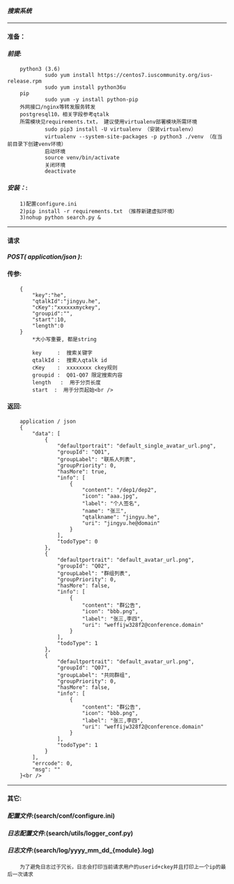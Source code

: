 #### ***搜索系统***
--------------------------------------------------------------------------------
#### **准备**：
#### *前提*:
        python3 (3.6)
                sudo yum install https://centos7.iuscommunity.org/ius-release.rpm
                sudo yum install python36u
        pip
                sudo yum -y install python-pip
        外网接口/nginx等转发服务转发
        postgresql10，相关字段参考qtalk
        所需模块见requirements.txt， 建议使用virtualenv部署模块所需环境
                sudo pip3 install -U virtualenv （安装virtualenv）
                virtualenv --system-site-packages -p python3 ./venv （在当前目录下创建venv环境）
                启动环境
                source venv/bin/activate
                关闭环境
                deactivate
#### *安装：*:
        1)配置configure.ini
        2)pip install -r requirements.txt （推荐新建虚拟环境）
        3)nohup python search.py &
--------------------------------------------------------------------------------
#### **请求**
#### *POST( application/json )*:
#### **传参**:
        {
            "key":"he",
            "qtalkId":"jingyu.he",
            "cKey":"xxxxxxmyckey",
            "groupid":"",
            "start":10,
            "length":0
        }
            *大小写重要, 都是string

            key     :  搜索关键字
            qtalkId :  搜索人qtalk id
            cKey    :  xxxxxxxx ckey规则
            groupid :  Q01-Q07 限定搜索内容
            length   :  用于分页长度
            start  :  用于分页起始<br />
#### **返回**:
        application / json
        {
            "data": [
                {
                    "defaultportrait": "default_single_avatar_url.png",
                    "groupId": "Q01",
                    "groupLabel": "联系人列表",
                    "groupPriority": 0,
                    "hasMore": true,
                    "info": [
                        {
                            "content": "/dep1/dep2",
                            "icon": "aaa.jpg",
                            "label": "个人签名",
                            "name": "张三",
                            "qtalkname": "jingyu.he",
                            "uri": "jingyu.he@domain"
                        }
                    ],
                    "todoType": 0
                },
                {
                    "defaultportrait": "default_avatar_url.png",
                    "groupId": "Q02",
                    "groupLabel": "群组列表",
                    "groupPriority": 0,
                    "hasMore": false,
                    "info": [
                        {
                            "content": "群公告",
                            "icon": "bbb.png",
                            "label": "张三,李四",
                            "uri": "weffijw328f2@conference.domain"
                        }
                    ],
                    "todoType": 1
                },
                {
                    "defaultportrait": "default_avatar_url.png",
                    "groupId": "Q07",
                    "groupLabel": "共同群组",
                    "groupPriority": 0,
                    "hasMore": false,
                    "info": [
                        {
                            "content": "群公告",
                            "icon": "bbb.png",
                            "label": "张三,李四",
                            "uri": "weffijw328f2@conference.domain"
                        }
                    ],
                    "todoType": 1
                }
            ],
            "errcode": 0,
            "msg": ""
        }<br />
--------------------------------------------------------------------------------
#### **其它**:
#### *配置文件*:(search/conf/configure.ini)<br />
#### *日志配置文件*:(search/utils/logger_conf.py)<br />
#### *日志文件*:(search/log/yyyy_mm_dd_{module}.log)<br />
        为了避免日志过于冗长，日志会打印当前请求用户的userid+ckey并且打印上一个ip的最后一次请求
